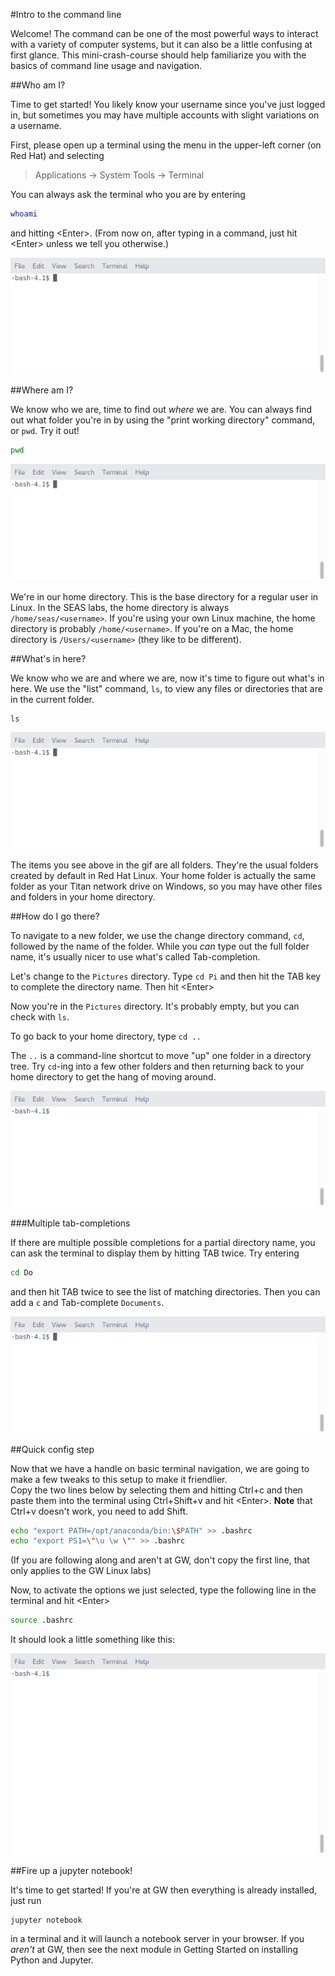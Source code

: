 #Intro to the command line

Welcome!  The command can be one of the most powerful ways to interact with a variety of computer systems, but it can also be a little confusing at first glance.  This mini-crash-course should help familiarize you with the basics of command line usage and navigation.  


##Who am I?

Time to get started!  You likely know your username since you've just logged in, but sometimes you may have multiple accounts with slight variations on a username.  

First, please open up a terminal using the menu in the upper-left corner (on Red Hat) and selecting

> Applications -> System Tools -> Terminal

You can always ask the terminal who you are by entering 

```Bash
whoami
```

and hitting \<Enter\>.  (From now on, after typing in a command, just hit \<Enter\> unless we tell you otherwise.)

![whoami](./images/1.whoami.gif)

##Where am I?

We know who we are, time to find out *where* we are.  You can always find out what folder you're in by using the "print working directory" command, or `pwd`.  Try it out!

```Bash
pwd
```

![pwd](./images/2.pwd.gif)

We're in our home directory.  This is the base directory for a regular user in Linux.  In the SEAS labs, the home directory is always `/home/seas/<username>`.  If you're using your own Linux machine, the home directory is probably `/home/<username>`.  If you're on a Mac, the home directory is `/Users/<username>` (they like to be different).  

##What's in here?

We know who we are and where we are, now it's time to figure out what's in here.  We use the "list" command, `ls`, to view any files or directories that are in the current folder.

```Bash
ls
```

![ls](./images/3.ls.gif)

The items you see above in the gif are all folders.  They're the usual folders created by default in Red Hat Linux.  Your home folder is actually the same folder as your Titan network drive on Windows, so you may have other files and folders in your home directory.  

##How do I go there?

To navigate to a new folder, we use the change directory command, `cd`, followed by the name of the folder.  While you *can* type out the full folder name, it's usually nicer to use what's called Tab-completion.  

Let's change to the `Pictures` directory.  Type `cd Pi` and then hit the TAB key to complete the directory name.  Then hit \<Enter\>

Now you're in the `Pictures` directory.  It's probably empty, but you can check with `ls`.  

To go back to your home directory, type `cd ..`

The `..` is a command-line shortcut to move "up" one folder in a directory tree.  Try `cd`-ing into a few other folders and then returning back to your home directory to get the hang of moving around.  

![cd](./images/4.cd.gif)

###Multiple tab-completions

If there are multiple possible completions for a partial directory name, you can ask the terminal to display them by hitting TAB twice.  Try entering

```Bash
cd Do
```

and then hit TAB twice to see the list of matching directories.  Then you can add a `c` and Tab-complete `Documents`.

![cdtabtab](./images/5.cdtabtab.gif)

##Quick config step

Now that we have a handle on basic terminal navigation, we are going to make a few tweaks to this setup to make it friendlier.  
Copy the two lines below by selecting them and hitting Ctrl+c and then paste them into the terminal using Ctrl+Shift+v and hit \<Enter\>.  **Note** that Ctrl+v doesn't work, you need to add Shift.  

```Bash
echo "export PATH=/opt/anaconda/bin:\$PATH" >> .bashrc
echo "export PS1=\"\u \w \"" >> .bashrc
```

(If you are following along and aren't at GW, don't copy the first line, that only applies to the GW Linux labs)

Now, to activate the options we just selected, type the following line in the terminal and hit \<Enter\>

```Bash
source .bashrc
```

It should look a little something like this:

![image](./images/6.bashrc.gif)

##Fire up a jupyter notebook!

It's time to get started!  If you're at GW then everything is already installed, just run 

```Bash
jupyter notebook
```

in a terminal and it will launch a notebook server in your browser.  If you *aren't* at GW, then see the next module in Getting Started on installing Python and Jupyter.

